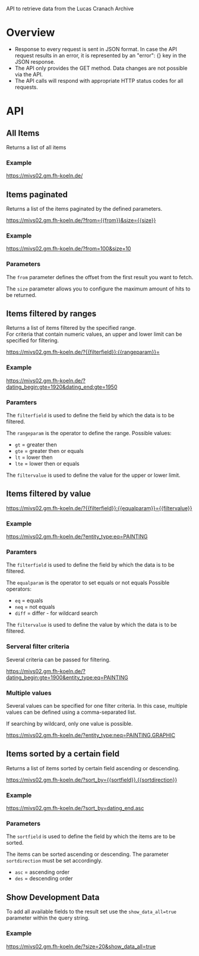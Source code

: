 API to retrieve data from the Lucas Cranach Archive
# Overview

* Response to every request is sent in JSON format. In case the API request results in an error, it is represented by an "error": {} key in the JSON response.
* The API only provides the GET method. Data changes are not possible via the API.
* The API calls will respond with appropriate HTTP status codes for all requests.

# API 

## All Items
Returns a list of all items

### Example
https://mivs02.gm.fh-koeln.de/


## Items paginated
Returns a list of the items paginated by the defined parameters.

https://mivs02.gm.fh-koeln.de/?from={{from}}&size={{size}}

### Example
https://mivs02.gm.fh-koeln.de/?from=100&size=10 


### Parameters
The `from` parameter defines the offset from the first result you want to fetch.

The `size` parameter allows you to configure the maximum amount of hits to be returned.


## Items filtered by ranges
Returns a list of items filtered by the specified range.  
For criteria that contain numeric values, an upper and lower limit can be specified for filtering.

https://mivs02.gm.fh-koeln.de/?{{filterfield}}:{{rangeparam}}=

### Example
https://mivs02.gm.fh-koeln.de/?dating_begin:gte=1920&dating_end:gte=1950


### Paramters
The `filterfield` is used to define the field by which the data is to be filtered.

The `rangeparam` is the operator to define the range.
Possible values:
* `gt` = greater then
* `gte` = greater then or equals
* `lt` = lower then
* `lte` = lower then or equals

The `filtervalue` is used to define the value for the upper or lower limit.


## Items filtered by value
https://mivs02.gm.fh-koeln.de/?{{filterfield}}:{{equalparam}}={{filtervalue}}

### Example
https://mivs02.gm.fh-koeln.de/?entity_type:eq=PAINTING

### Paramters
The `filterfield` is used to define the field by which the data is to be filtered.

The `equalparam` is the operator to set equals or not equals
Possible operators:
* `eq` = equals
* `neq` = not equals
* `diff` = differ - for wildcard search

The `filtervalue` is used to define the value by which the data is to be filtered.


### Serveral filter criteria
Several criteria can be passed for filtering.

https://mivs02.gm.fh-koeln.de/?dating_begin:gte=1900&entity_type:eq=PAINTING

### Multiple values
Several values can be specified for one filter criteria.
In this case, multiple values can be defined using a comma-separated list.

If searching by wildcard, only one value is possible.

https://mivs02.gm.fh-koeln.de/?entity_type:neq=PAINTING,GRAPHIC

## Items sorted by a certain field
Returns a list of items sorted by certain field ascending or descending.

https://mivs02.gm.fh-koeln.de/?sort_by={{sortfield}}.{{sortdirection}}

### Example
https://mivs02.gm.fh-koeln.de/?sort_by=dating_end.asc

### Parameters
The `sortfield` is used to define the field by which the items are to be sorted.

The items can be sorted ascending or descending.
The parameter `sortdirection` must be set accordingly.  
* `asc` = ascending order  
* `des` = descending order

## Show Development Data

To add all available fields to the result set use the `show_data_all=true` parameter within the query string.

### Example
https://mivs02.gm.fh-koeln.de/?size=20&show_data_all=true
